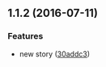 <a name="1.1.2"></a>
## 1.1.2 (2016-07-11)


### Features

* new story ([30addc3](https://bitbucket.org/atlassian/https://bitbucket.org/atlassian/atlaskit/commits/30addc3))



